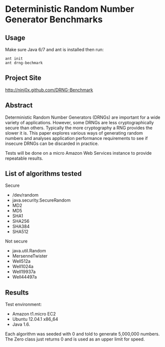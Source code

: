 Deterministic Random Number Generator Benchmarks
====================

Usage
-----
Make sure Java 6/7 and ant is installed then run:

	ant init
	ant drng-bechmark


Project Site
------------
http://ninj0x.github.com/DRNG-Benchmark

Abstract
--------
Deterministic Random Number Generators (DRNGs) are important for a wide variety of applications. However, some DRNGs are less cryptographically secure than others. Typically the more cryptography a RNG provides the slower it is. This paper explores various ways of generating random numbers and analyses application performance requirements to see if insecure DRNGs can be discarded in practice.

Tests will be done on a micro Amazon Web Services instance to provide repeatable results.

List of algorithms tested
-------------------------
Secure
- /dev/random
- java.security.SecureRandom
- MD2
- MD5
- SHA1
- SHA256
- SHA384
- SHA512

Not secure
- java.util.Random
- MersenneTwister
- Well512a
- Well1024a
- Well19937a
- Well44497a

Results
-------
Test environment:
- Amazon t1.micro EC2
- Ubuntu 12.04.1 x86_64
- Java 1.6.

Each algorithm was seeded with 0 and told to generate 5,000,000 numbers. The Zero class just returns 0 and is used as an upper limit for speed.




